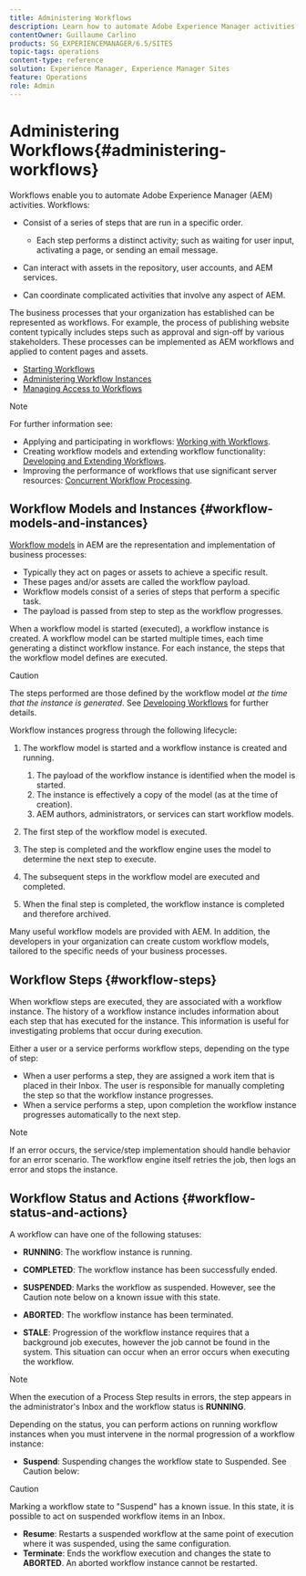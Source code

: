 ```yaml
---
title: Administering Workflows
description: Learn how to automate Adobe Experience Manager activities using workflows.
contentOwner: Guillaume Carlino
products: SG_EXPERIENCEMANAGER/6.5/SITES
topic-tags: operations
content-type: reference
solution: Experience Manager, Experience Manager Sites
feature: Operations
role: Admin
---
```

# Administering Workflows{#administering-workflows}

Workflows enable you to automate Adobe Experience Manager (AEM) activities. Workflows:

* Consist of a series of steps that are run in a specific order.

    * Each step performs a distinct activity; such as waiting for user input, activating a page, or sending an email message.

* Can interact with assets in the repository, user accounts, and AEM services.
* Can coordinate complicated activities that involve any aspect of AEM.

The business processes that your organization has established can be represented as workflows. For example, the process of publishing website content typically includes steps such as approval and sign-off by various stakeholders. These processes can be implemented as AEM workflows and applied to content pages and assets.

* [Starting Workflows](/help/sites-administering/workflows-starting.md)
* [Administering Workflow Instances](/help/sites-administering/workflows-administering.md)
* [Managing Access to Workflows](/help/sites-administering/workflows-managing.md)

>[!NOTE]
>
>For further information see:
>
>* Applying and participating in workflows: [Working with Workflows](/help/sites-authoring/workflows.md).
>* Creating workflow models and extending workflow functionality: [Developing and Extending Workflows](/help/sites-developing/workflows.md).
>* Improving the performance of workflows that use significant server resources: [Concurrent Workflow Processing](/help/sites-deploying/configuring-performance.md#concurrent-workflow-processing).
>

## Workflow Models and Instances {#workflow-models-and-instances}

[Workflow models](/help/sites-developing/workflows.md#model) in AEM are the representation and implementation of business processes:

* Typically they act on pages or assets to achieve a specific result.
* These pages and/or assets are called the workflow payload.
* Workflow models consist of a series of steps that perform a specific task.
* The payload is passed from step to step as the workflow progresses.

When a workflow model is started (executed), a workflow instance is created. A workflow model can be started multiple times, each time generating a distinct workflow instance. For each instance, the steps that the workflow model defines are executed.

>[!CAUTION]
>
>The steps performed are those defined by the workflow model *at the time that the instance is generated*. See [Developing Workflows](/help/sites-developing/workflows.md#model) for further details.

Workflow instances progress through the following lifecycle:

1. The workflow model is started and a workflow instance is created and running.

    1. The payload of the workflow instance is identified when the model is started.
    1. The instance is effectively a copy of the model (as at the time of creation).
    1. AEM authors, administrators, or services can start workflow models.

1. The first step of the workflow model is executed.
1. The step is completed and the workflow engine uses the model to determine the next step to execute.
1. The subsequent steps in the workflow model are executed and completed.
1. When the final step is completed, the workflow instance is completed and therefore archived.

Many useful workflow models are provided with AEM. In addition, the developers in your organization can create custom workflow models, tailored to the specific needs of your business processes.

## Workflow Steps {#workflow-steps}

When workflow steps are executed, they are associated with a workflow instance. The history of a workflow instance includes information about each step that has executed for the instance. This information is useful for investigating problems that occur during execution.

Either a user or a service performs workflow steps, depending on the type of step:

* When a user performs a step, they are assigned a work item that is placed in their Inbox. The user is responsible for manually completing the step so that the workflow instance progresses.
* When a service performs a step, upon completion the workflow instance progresses automatically to the next step.

>[!NOTE]
>
>If an error occurs, the service/step implementation should handle behavior for an error scenario. The workflow engine itself retries the job, then logs an error and stops the instance.

## Workflow Status and Actions {#workflow-status-and-actions}

A workflow can have one of the following statuses:

* **RUNNING**: The workflow instance is running.
* **COMPLETED**: The workflow instance has been successfully ended.

* **SUSPENDED**: Marks the workflow as suspended. However, see the Caution note below on a known issue with this state.
* **ABORTED**: The workflow instance has been terminated.
* **STALE**: Progression of the workflow instance requires that a background job executes, however the job cannot be found in the system. This situation can occur when an error occurs when executing the workflow.

>[!NOTE]
>
>When the execution of a Process Step results in errors, the step appears in the administrator's Inbox and the workflow status is **RUNNING**.

Depending on the status, you can perform actions on running workflow instances when you must intervene in the normal progression of a workflow instance:

* **Suspend**: Suspending changes the workflow state to Suspended. See Caution below:

>[!CAUTION]
>
>Marking a workflow state to "Suspend" has a known issue. In this state, it is possible to act on suspended workflow items in an Inbox.

* **Resume**: Restarts a suspended workflow at the same point of execution where it was suspended, using the same configuration.
* **Terminate**: Ends the workflow execution and changes the state to **ABORTED**. An aborted workflow instance cannot be restarted.
